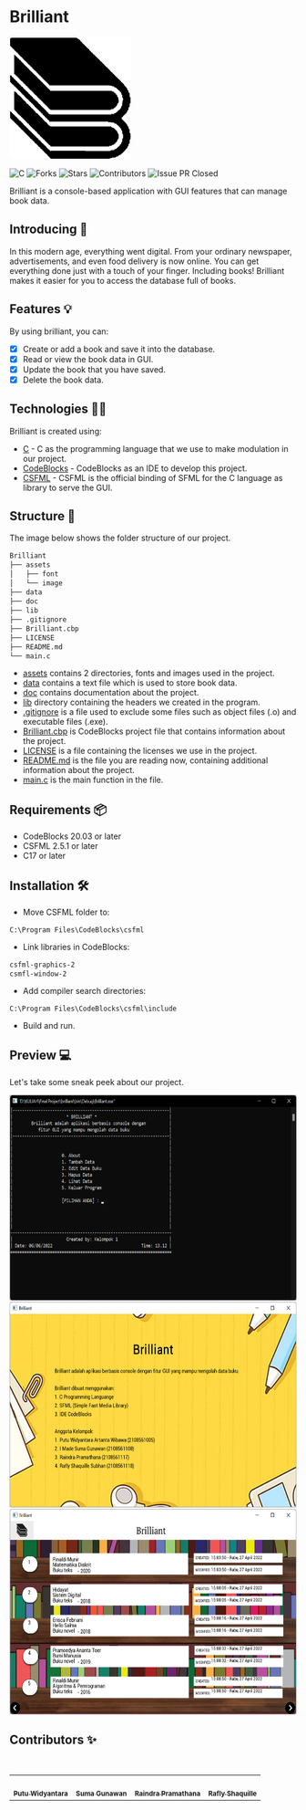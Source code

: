 # Brilliant

<img src="assets/image/Brilliant Logo.png" alt="Logo Brilliant" width="214" height="213"><br>

![C](https://img.shields.io/badge/c-%2300599C.svg?style=for-the-badge&logo=c&logoColor=white)
![Forks](https://img.shields.io/github/forks/putuwaw/brilliant?style=for-the-badge)
![Stars](https://img.shields.io/github/stars/putuwaw/brilliant?style=for-the-badge)
![Contributors](https://img.shields.io/github/contributors/putuwaw/brilliant?style=for-the-badge)
![Issue PR Closed](https://img.shields.io/github/issues-pr-closed/putuwaw/brilliant?style=for-the-badge)

Brilliant is a console-based application with GUI features that can manage book data.

## Introducing 👥

In this modern age, everything went digital. From your ordinary newspaper, advertisements, and even food delivery is now online. You can get everything done just with a touch of your finger. Including books! Brilliant makes it easier for you to access the database full of books.

## Features 💡

By using brilliant, you can:

-   [x] Create or add a book and save it into the database.
-   [x] Read or view the book data in GUI.
-   [x] Update the book that you have saved.
-   [x] Delete the book data.

## Technologies 👨‍💻

Brilliant is created using:

-   [C](https://www.open-std.org/jtc1/sc22/wg14/) - C as the programming language that we use to make modulation in our project.
-   [CodeBlocks](https://www.codeblocks.org/) - CodeBlocks as an IDE to develop this project.
-   [CSFML](https://www.sfml-dev.org/download/csfml/) - CSFML is the official binding of SFML for the C language as library to serve the GUI.

## Structure 📂

The image below shows the folder structure of our project.

```
Brilliant
├── assets
│   ├── font
│   └── image
├── data
├── doc
├── lib
├── .gitignore
├── Brilliant.cbp
├── LICENSE
├── README.md
└── main.c
```

-   [assets](assets/) contains 2 directories, fonts and images used in the project.
-   [data](data/) contains a text file which is used to store book data.
-   [doc](doc/) contains documentation about the project.
-   [lib](lib/) directory containing the headers we created in the program.
-   [.gitignore](.gitignore) is a file used to exclude some files such as object files (.o) and executable files (.exe).
-   [Brilliant.cbp](Brilliant.cbp) is CodeBlocks project file that contains information about the project.
-   [LICENSE](LICENSE) is a file containing the licenses we use in the project.
-   [README.md](README.md) is the file you are reading now, containing additional information about the project.
-   [main.c](main.c) is the main function in the file.

## Requirements 📦

-   CodeBlocks 20.03 or later
-   CSFML 2.5.1 or later
-   C17 or later

## Installation 🛠️

-   Move CSFML folder to:

```
C:\Program Files\CodeBlocks\csfml
```

-   Link libraries in CodeBlocks:

```
csfml-graphics-2
csmfl-window-2
```

-   Add compiler search directories:

```
C:\Program Files\CodeBlocks\csfml\include
```

-   Build and run.

## Preview 💻

Let's take some sneak peek about our project.

<div align="center">
  <img src="doc/doc_main.png" width="640" height="360">
  <img src="doc/doc_about.png" width="640" height="360">
  <img src="doc/doc_view.png" width="640" height="360">
</div>

## Contributors ✨

<br>
<table align="center">
  <tr>
    <td align="center"><a href="https://github.com/putuwaw"><img src="https://avatars.githubusercontent.com/u/90038606?v=4" width="150px;" alt=""/><br><sub><b>Putu Widyantara</b></sub></td>
    <td align="center"><a href="https://github.com/sugunjenk"><img src="https://avatars.githubusercontent.com/u/102678449?v=4" width="150px;" alt=""/><br><sub><b>Suma Gunawan</b></sub></td>
    <td align="center"><a href="https://github.com/RaindraP"><img src="https://avatars.githubusercontent.com/u/94416844?v=4" width="150px;" alt=""/><br><sub><b>Raindra Pramathana</b></sub></td>
    <td align="center"><a href="https://github.com/IseKey"><img src="https://avatars.githubusercontent.com/u/102424627?v=4" width="150px;" alt=""/><br><sub><b>Rafly Shaquille</b></sub></td>
  </tr>
</table>